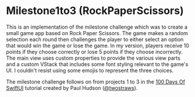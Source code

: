 # Milestone1to3 (RockPaperScissors)

This is an implementation of the milestone challenge which was to create a small game app based on Rock Paper Scissors. The game makes a random selection each round then challenges the player to either select an option that would win the game or lose the game. In my version, players receive 10 points if they choose correctly or lose 5 points if they choose incorrectly. The main view uses custom properties to provide the various view parts and a custom VStack that includes some font styling relevant to the game's UI. I couldn't resist using some emojis to represent the three choices.

The milestone challenge follows on from projects 1 to 3 in the [100 Days Of SwiftUI](https://www.hackingwithswift.com/100/swiftui/) tutorial created by Paul Hudson ([@twostraws](https://github.com/twostraws)).

